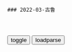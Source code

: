 ```tip
### 2022-03-古鲁
```

<table id="tbc" style="white-space:pre-wrap">
</table>
<button onclick="toggleb()">toggle</button>
<button onclick="loadparse()">loadparse</button>
<br>
<!-- 🌸<br>🍅-　-🍑<hr>🍀 -->
<pre>
<textarea rows="30" cols="100" style="display: none" id="tar">

小播讲哲学
https://author.baidu.com/home?context=%7B%22uk%22%3A%2284aSSlAanx58A_MPLwguzg%22%7D

<font size="1" style="color:#DCDCDC">2022-04-25</font>

《墨经》：2000多年前，我国古代自然科学和逻辑学的巅峰
https://mbd.baidu.com/newspage/data/videolanding?nid=sv_265129462937308398&sourceFrom=pc_feedlist

<font size="1" style="color:#DCDCDC">2022-04-30</font>

人类知识体系是如何构造的？卡尔纳普把知识的对象分成了这四类
https://mbd.baidu.com/newspage/data/videolanding?nid=sv_16195312491086270320&sourceFrom=pc_feedlist

<font size="1" style="color:#DCDCDC">2022-04-30</font>

系统思维：直觉越简单的东西，往往效果越差，这是为什么？
https://mbd.baidu.com/newspage/data/videolanding?nid=sv_2649842191981958158&sourceFrom=pc_feedlist

<font size="1" style="color:#DCDCDC">2022-04-26</font>

什么是仁义？墨子和孔子对仁义不同理解，对我们有什么启发？
https://mbd.baidu.com/newspage/data/videolanding?nid=sv_12481780679995809485&sourceFrom=pc_feedlist

<font size="1" style="color:#DCDCDC">2022-04-26</font>

墨子思想系列（15）：世界三大逻辑学之一“三表法”是什么意思？
https://mbd.baidu.com/newspage/data/videolanding?nid=sv_1813760582844008886&sourceFrom=pc_feedlist

<font size="1" style="color:#DCDCDC">2022-04-25</font>

东西方人思维方式有什么差异？墨子举了一个精彩的例子
https://mbd.baidu.com/newspage/data/videolanding?nid=sv_14013062092273488815&sourceFrom=pc_feedlist

<font size="1" style="color:#DCDCDC">2022-04-25</font>

马克思和孔德在s会最终形态上，产生了根本分歧，导致了两个结果
https://mbd.baidu.com/newspage/data/videolanding?nid=sv_536422259236984787&sourceFrom=pc_feedlist

<font size="1" style="color:#DCDCDC">2022-04-25</font>

人类所有美好的品质，都来自于对人性的违背？
https://mbd.baidu.com/newspage/data/videolanding?nid=sv_4991586644397867646&sourceFrom=pc_feedlist

虽然看似女人最在乎的是容貌，其实女性保持容貌的动力并不是追求美本身，而是为了拥有美貌交换的衣服，饭票和包包，甚至交换自己不劳而获的后半生。

男性的欲望指向女性，而女性的欲望指向物质，所以资本裹挟消费主义收割女性，而女性通过医美欺骗男性，进而对男性实现收割转移。

人们彼此服务了一圈，并在服务中丢失了自我。

<font size="1" style="color:#DCDCDC">2022-05-01</font>

王国荣智慧心理学
https://author.baidu.com/home?context=%7B%22uk%22%3A%22YY9xskEptDCDT_9pcDhqgQ%22%7D

<font size="1" style="color:#DCDCDC">2022-04-30</font>

自尊心有可能是个祸患
https://mbd.baidu.com/newspage/data/videolanding?nid=sv_2167439688451384452&sourceFrom=pc_feedlist

<font size="1" style="color:#DCDCDC">2022-04-30</font>

如果没有理性，人不是疯就是傻
https://mbd.baidu.com/newspage/data/videolanding?nid=sv_6673360481315486294&sourceFrom=pc_feedlist

<font size="1" style="color:#DCDCDC">2022-04-30</font>

郭伟胜在线
https://author.baidu.com/home?context=%7B%22uk%22%3A%22yqg5wwC3JNXf-qL9vN6YTg%22%7D

<font size="1" style="color:#DCDCDC">2022-04-20</font>

庄子：心理暗示有多厉害！转念之间，能量就会发生根本性的变化
https://mbd.baidu.com/newspage/data/videolanding?nid=sv_3479845922234896229&sourceFrom=pc_feedlist

<font size="1" style="color:#DCDCDC">2022-05-18</font>

庄子：往世不可追，来世不可待；过去心不可得，未来心也不可得
https://mbd.baidu.com/newspage/data/videolanding?nid=sv_6975773431422076989&sourceFrom=pc_feedlist

来世 不可待，往世不可追也。

由，处矣! 吾命有所制矣。

<font size="1" style="color:#DCDCDC">2022-04-28</font>

庄子：时来天地同力，运来万物同行；无论怎样，都可以从头再来
https://mbd.baidu.com/newspage/data/videolanding?nid=sv_4146498883140316307&sourceFrom=pc_feedlist

天有历数，地有人据，吾恶乎求之?莫知其所终，若之何其无命也? 莫知其所始，若之何其有命也? 

上天是有它自己独特的算法的，人算不如天算。

知道了老天爷有他独特的算法，知道了大地会根据你的所思所想，给你具体的推送，那么你就该知道怎么去做。

我们头脑中的那种经过逻辑思辨的推理，往往都是适得其反的。

<font size="1" style="color:#DCDCDC">2022-04-26</font>

智者和愚者的区别在哪里？
https://mbd.baidu.com/newspage/data/videolanding?nid=sv_5850894360025308263&sourceFrom=rec

目光短浅的人，往往刚愎自用。
但是有智慧的人，目光长远的人，他们愿意倾听。他们对万事万物都心存敬畏。

<font size="1" style="color:#DCDCDC">2022-04-26</font>

庄子：我们都是天命加身，只是时机未至而已；梦境才是真实的世界
https://mbd.baidu.com/newspage/data/videolanding?nid=sv_9753780732732329247&sourceFrom=pc_feedlist

故上悖日月之明，下烁山川之精，中堕四时之施，

会造成这种天怒人怨，人神共愤的事情出现。
没有一个真正的是非标准。
其实人最可怕的就是那种自以为是。

天下多得一察焉以自好。譬如耳目鼻口,皆有所明,不能相通。

所以造成了一种可悲的现象，有的人看到的东西，只是他想看到的而已。还有一种，他所看到的，只是别人想让他看到的而已。

<font size="1" style="color:#DCDCDC">2022-04-26</font>

克劳德·昂利·圣西门_百度百科
https://baike.baidu.com/item/%E5%85%8B%E5%8A%B3%E5%BE%B7%C2%B7%E6%98%82%E5%88%A9%C2%B7%E5%9C%A3%E8%A5%BF%E9%97%A8/4430325?fromtitle=%E5%9C%A3%E8%A5%BF%E9%97%A8&fromid=2336975

必须让有天才的人独立，而人类应当深刻地掌握一条真理，即人类要使有天才的人成为火炬，而不要让他们放弃真正的使命。

<font size="1" style="color:#DCDCDC">2022-04-26</font>

庄子：身体就是晴雨表！能悟到这般境界，那可真是了不起
https://mbd.baidu.com/newspage/data/videolanding?nid=sv_8803981382989299593&sourceFrom=rec

凡是能够让自己精神安定，内心安定的人，他就能够保证生命的系统，有条不紊地稳定运转。

每个人都是一个小宇宙，如果捏能够调节内心的是非，天道均衡的力量自然就会显化，
就可以做到正气存内，邪不可干，就可以做到鬼神沈不扰，鬼无灵响。

<font size="1" style="color:#DCDCDC">2022-04-25</font>

庄子：道不是规律！只有从已知领域下功夫，才能不断升级认知
https://mbd.baidu.com/newspage/data/videolanding?nid=sv_7628077813075555377&sourceFrom=pc_feedlist

孔子行年六十而六十化,始时所是,卒而非之,未知今之所谓是之非五十九非也。

蘧伯玉年五十而知四十九年非。

<font size="1" style="color:#DCDCDC">2022-04-25</font>

庄子：悟性高的人，越老越有价值，而有的人却越活越累
https://mbd.baidu.com/newspage/data/videolanding?nid=sv_14973236717193875582&sourceFrom=pc_feedlist

机心存于胸中则纯白不备。纯白不备则神生不定，神生不定者，道之所不载也。吾非不知，羞而不为也。

《庄子·徐无鬼》:“年齿长矣,聪明衰矣,而不得休归,所谓卷娄者也。”

<font size="1" style="color:#DCDCDC">2022-04-25</font>

庄子：人的大脑本应是空白的；玩索而得，坏牌也能打好
https://mbd.baidu.com/newspage/data/videolanding?nid=sv_11163540854235077967&sourceFrom=homepage

喜欢抽烟喝酒并不是喜欢烟和酒的本身，而是喜欢抽烟喝酒的那种状态。没有什么要求，也无需什么责任和担当，还能够暂时忘掉别人的评价和评判。

真人无梦，其觉无忧。

<font size="1" style="color:#DCDCDC">2022-04-22</font>

玩索而有得，《易经》应该这样学
https://baijiahao.baidu.com/s?id=1619371815563674947&wfr=spider&for=pc

朱熹在《中庸》中说：“善读者玩索而有得焉，则终身用之，有不能尽者矣。”

<font size="1" style="color:#DCDCDC">2022-04-22</font>

庄子：享受空白，与自己和解，让自性的光辉指引我们前行
https://mbd.baidu.com/newspage/data/videolanding?nid=sv_17963959225901617449&sourceFrom=homepage

<font size="1" style="color:#DCDCDC">2022-04-22</font>

庄子：必须认清一个现实，所有关系都是利益！加速沉淀，做好准备
https://mbd.baidu.com/newspage/data/videolanding?nid=sv_5730454856779885211&sourceFrom=homepage

彼以利合，此以天属也。’夫以利合者，迫穷祸患害相弃也。以天属者，迫穷祸患害相收也。

父母子女这种亲缘关系，
本质上应该是天属之和，是天底阴阳和合之气的化生，
不应该被我们这些成见蒙蔽。
可是随着人们越来月急功近利，
已经迷惑了心窍，已经把所有的关系都演化成为利益的关系了。

<font size="1" style="color:#DCDCDC">2022-04-22</font>

庄子：情绪是身体的真正外来入侵者，发大愿需要破除认知障碍
https://mbd.baidu.com/newspage/data/videolanding?nid=sv_10669715534696525593&sourceFrom=pc_feedlist

吾所谓无情者，言人之不以好恶内伤其身。

平易恬淡，则忧患不能入，邪气不能袭，故其德全而神不亏。

<font size="1" style="color:#DCDCDC">2022-04-22</font>

庄子：首先活下去！不受他人摆布的生存之道，知道越早越好
https://mbd.baidu.com/newspage/data/videolanding?nid=sv_12594204210567208674&sourceFrom=pc_feedlist

<font size="1" style="color:#DCDCDC">2022-04-21</font>

庄子：一个23岁的他，为何能够流传千古？人的灵魂是永不磨灭的吗
https://mbd.baidu.com/newspage/data/videolanding?nid=sv_17387228039028824378&sourceFrom=rec

指穷于为薪，火传也，不知其尽也。

<font size="1" style="color:#DCDCDC">2022-04-20</font>

庄子：善藏者，从再小的事情做起，都可以感应天地
https://mbd.baidu.com/newspage/data/videolanding?nid=sv_8600857025751687605&sourceFrom=homepage

能够做到内心的光亮，能够做到身心的安宁。

<font size="1" style="color:#DCDCDC">2022-04-20</font>

庄子：不要赞美苦难！如果不能开启心智，你所有的经历都毫无意义
https://mbd.baidu.com/newspage/data/videolanding?nid=sv_3782149763976663326&sourceFrom=homepage

灾难的意义不是我们去经历它，更不是我们去赞美它，灾难的意义在于开启我们的心智。

如果没有苦其心志，只是劳其筋骨那么你所经历的一切都毫无意义。

在同一块石头上不应该被绊倒两次。

扁庆子说：像你这样不能够从你的挫折灾难中吸取教训的人，没有聋盲跛蹇，没有缺胳膊少腿，已经是万幸了，已经是上天的好生之德了，哪里还轮得到你在这里抱怨呢？

则夫子犹有蓬之心也夫。
一切都是心与心的感应，如果你的心被蒙蔽了，谁也感应不到你，你也感应不到外物变化。

君非自知我也。以人之言而遗我粟，至其罪我也又且以人之言，此吾所以不受也。

列子有那颗光亮的本心，他能够感应到事情的变化，能够感应到对方的诚意与否。

<font size="1" style="color:#DCDCDC">2022-04-20</font>

庄子：放下面子，不是放下尊严！真正的机会，根本不需要攀缘附势
https://mbd.baidu.com/newspage/data/videolanding?nid=sv_14384385607954322508&sourceFrom=rec

天下脊脊大乱,罪在撄人心。故贤者伏处大山嵁岩之 下,而万乘之君忧栗乎庙堂之上。

夫造物者之报人也,不报其人而报其人之天。

能够放下所谓的面子，才能找到真正的自尊。

<font size="1" style="color:#DCDCDC">2022-04-20</font>

庄子：是什么悄悄夺走了你的精气神？是谁拉低了你的段位？
https://mbd.baidu.com/newspage/data/videolanding?nid=sv_11739525386180209587&sourceFrom=pc_feedlist

往往会把很小的事情无限地放大，然后深陷其中不能自拔，他所有的精力都会在这种鸡毛蒜皮的事情上耗散殆尽。

可以为众父，而不可以为众父父。

是于圣人也，胥易技系，劳形怵心者也。

这样人因为他在鸡零狗碎的事情上，付出的精力太多。

人的精力一旦被这些乱七八糟的事情消散的时候，会形成一个固定的可怕的思维，他会越陷越深，只能靠一些急功近利的蝇头小利来麻痹自己，来让自己获取短站的兴奋或者快感。

大声不入于里耳，折杨皇荂，则嗑然而笑。
对于一些境界高的事情，让他向更高层次迈进，对于他来说比登天还难。

今尔出于崖涘，观于大海，乃知尔丑，尔将可与语大理矣。

只有你能够跳出
思维的局限，你才会认识到自己的错误。这时候我才能给你讲更高境界的事情。

我们用大智慧看得更远看得更高，就是让我们的内心更加敞亮，不会有什么困惑。这样哪怕做手头最细微的工作，都不会吃力，不会辛苦。这是我们打开认知境界的真正目的。

一个有科学精神的人，他的内心一定是直指宇宙的。
这就是大知观于远近的真正含义。

当我们能够打开自己境界的时候，我们就能够全神贯注地做好手头任何一件事情。

辩士无谈说之序则不乐，察士无凌谇信之事则不乐，皆囿于物者也。
农夫无草莱之事则不比，商贾无市井之事则不比。

人是有层次划分的，决定这个层次的是人的认知境界。

<font size="1" style="color:#DCDCDC">2022-04-20</font>

庄子：拒绝同化，拒绝消耗，不能升华自我，就等于画地为牢
https://mbd.baidu.com/newspage/data/videolanding?nid=sv_11960025949090667194&sourceFrom=pc_feedlist

绝大多数人不愿意提升自己的精神境界，一旦取得了一点点成就，就认为可以回到原点去坐享其成。

猿狙之便执嫠之狗来藉。
执留之狗成思，猿狙之便自山林来。

好比被驯养的，拴在木桩上的猴子，好比被套上铁链子的猎狗，自己并不知道是画地为牢，自己并不能够意识到身处在桎梏之中。

是其尘垢粃糠，将犹陶铸尧舜者也。

身守其一，以处其和。
这个一就是我们的精神之道，
精神是不受时间和空间限制的。

真正的有道之人，是直指灵魂的，直指生命的根本。

<font size="1" style="color:#DCDCDC">2022-04-04</font>

“恭喜你，你终于失去我了……”
https://mbd.baidu.com/newspage/data/videolanding?nid=sv_2148132989392354850&sourceFrom=pc_feedlist

删除了一处收货地址，取消了一座城市的天气。列表里多了一个只能看资料，却再也不能添加的人。提起全是遗憾，说起全是喜欢，想起全是不甘。

好多话忍着憋着，就懒得说了。好多事失望多了，后来就不在意了。

<font size="1" style="color:#DCDCDC">2022-04-27</font>

“所有的虚张声势都只是为了试探，真正的离开只会悄无声息”
https://mbd.baidu.com/newspage/data/videolanding?nid=sv_18387014271905498704&sourceFrom=rec

撒娇，是察觉到被偏爱的可能，故意对你胡闹，并不是因为你脾气有多好，而是想看你在乎她的样子。所有的任性，都是为了确认自己被坚定地选择了。a龖龖龖

胡闹是因为依赖，礼貌是因为陌生。当她开始不哭不闹，你错了也不跟你争论，也不要求你哄她，说明她正在慢慢放下你。

L7777555633
我就是这样的，不想联系，不想见面，不想说话，只想离他远远的

小呆瓜wo
我也有这种想法，心太累了，付出再多也没用，受伤害的还是自己。

新开始新生活0
两个和尚分析爱情，醉了

<font size="1" style="color:#DCDCDC">2022-04-27</font>

“没有安全感的人，连被爱的时候，都会质疑”
https://mbd.baidu.com/newspage/data/videolanding?nid=sv_4063946825513918427&sourceFrom=rec

明明心里想的是，你留下来好不好。脱口而出的却是，你要走就走好了。一旦察觉到对方冷淡的态度，就会不自觉地想要后退，从来不会去主动捂热这段关系。

没有安全感的人，总会反反复复的推开一个人，直到确定那个人真的不会离开，宁愿掉头先走，也不愿等在原地看谁留下的背景，抓不住的东西就连伸手都是多余的。 

minghezi
师傅，你不是说不要试图去叫醒装睡的人。石头，主动捂，就能捂热吗？

<font size="1" style="color:#DCDCDC">2022-04-27</font>

“当你什么都跟我说，就是我最有安全感的时候”
https://mbd.baidu.com/newspage/data/videolanding?nid=sv_8421849973880341664&sourceFrom=homepage

很喜欢这种人，聊天秒回。走开了再回来时，会告诉你刚才干嘛去了，大事小事都跟你分享。你随口说的一句话，都会被放在心上。事事有回音，件件有着落。

永远向着你说活，和你站在同一边。

<font size="1" style="color:#DCDCDC">2022-04-27</font>

生气才会吵会闹，失望是波澜不惊地渐行渐远，然后销声匿迹……
https://mbd.baidu.com/newspage/data/videolanding?nid=sv_18328195633876783491&sourceFrom=rec

你做了一件让我不高兴的事，我没有说。在心里默默给你减分，然后时刻提醒自己少爱你一点。就这样一个不闹，一个不哄，最终从无话不说变成无话可说。a龖龖龖

吵着说要走的人从不会走远，一声不吭就走的人，绝不会回头。心累到一定程度，连生气和伤心的力气都没了。幸好你给的失望够多，她的离开才值得。

<font size="1" style="color:#DCDCDC">2022-04-27</font>

“我不怕你有过去，我怕的是你的过去还没过去”
https://mbd.baidu.com/newspage/data/videolanding?nid=sv_10268722668075696128&sourceFrom=rec

感情也是有洁癖的。喜欢一个人可以不问过往，但一旦开始了就不能有瑕疵。

有没有事你说了不算，现在陪着你的说了才算。其实她介意的不是某个人，而是那个人在你心里留下的痕迹，总会提醒她衡量自己是不是你坚定的选择。

只有把心腾干净了，住进来的人才舒服。

<font size="1" style="color:#DCDCDC">2022-04-30</font>

如果能回到过去，我一定选择不认识你，不是因为我后悔
https://mbd.baidu.com/newspage/data/videolanding?nid=sv_11120807216910812282&sourceFrom=rec

感情里最残忍的，就是把人捂热了再抛下。然后自己再若无其事，回到原来的生活，对方却连回去的路都找不到了。

如果没有遇到那个人，有些孤独本可以忍受。

<font size="1" style="color:#DCDCDC">2022-04-21</font>

“对的人治愈你，错的人只会消耗你。”
https://mbd.baidu.com/newspage/data/videolanding?nid=sv_9552560517673408724&sourceFrom=pc_feedlist

如果你和对方在一起后睡觉踏实，胃口大开。做事越来越有动力，情绪也越来越稳定，那这大概率就是你的正缘了。

如果一段感情没能把你变成更好的人，只是把你变得患得患失，自我怀疑，那么这段感情就是在消耗你。

<font size="1" style="color:#DCDCDC">2022-04-21</font>

“以前所有的迁就，都是因为爱你。但这一次，我不想再继续了”
https://mbd.baidu.com/newspage/data/videolanding?nid=sv_5550429585887977072&sourceFrom=pc_feedlist

<font size="1" style="color:#DCDCDC">2022-04-30</font>

“谢谢你曾经的不珍惜，让我的离开也算值得”
https://mbd.baidu.com/newspage/data/videolanding?nid=sv_1450967769831015430&sourceFrom=rec

<font size="1" style="color:#DCDCDC">2022-04-27</font>

李彦龙
《易经》里的天机
https://mbd.baidu.com/newspage/data/videolanding?nid=sv_16963751669637531561&sourceFrom=homepage

<font size="1" style="color:#DCDCDC">2022-04-15</font>

人最容易犯的两个错误
https://mbd.baidu.com/newspage/data/videolanding?nid=sv_2815068680217847315&sourceFrom=pc_feedlist

方法错误，方向错误，这两个错误哪个更严重？
方法错了，到达目标只是个时间问题。但是方向错了，从一开始就注定要失败。易经解决的是方向问题。

<font size="1" style="color:#DCDCDC">2022-04-28</font>

《易经》没有危机感就是你的最大的危机
https://mbd.baidu.com/newspage/data/videolanding?nid=sv_16411147100851869128&sourceFrom=rec

有让自己害怕的人或事，其实是间好事。
当人的心里有了恐惧感，才会产生敬畏之心，做事的时候才不会胡作非为。

<font size="1" style="color:#DCDCDC">2022-04-27</font>

哪些人会消耗你的福报？
https://mbd.baidu.com/newspage/data/videolanding?nid=sv_12384704054099926858&sourceFrom=homepage

<font size="1" style="color:#DCDCDC">2022-04-15</font>

你为什么会失败？
https://mbd.baidu.com/newspage/data/videolanding?nid=sv_5848513049620443443&sourceFrom=homepage

<font size="1" style="color:#DCDCDC">2022-04-15</font>

哪些行为影响你的运气？
https://mbd.baidu.com/newspage/data/videolanding?nid=sv_2230943585143563081&sourceFrom=homepage

<font size="1" style="color:#DCDCDC">2022-04-15</font>

你知道聪明的人都在学什么吗？
https://mbd.baidu.com/newspage/data/videolanding?nid=sv_6315511897270326908&sourceFrom=homepage

<font size="1" style="color:#DCDCDC">2022-04-15</font>

生命的标志是人要“柔软”
https://mbd.baidu.com/newspage/data/videolanding?nid=sv_10257758257790435759&sourceFrom=pc_feedlist

老子告诉了我们条件，又告诉我们结果，给我们讲的是一个道理。道理不是智慧，智慧因人而起，人灭智慧就灭。

<font size="1" style="color:#DCDCDC">2022-04-15</font>

刘恒易经：子有过父当隐 父有过子当诤
https://mbd.baidu.com/newspage/data/videolanding?nid=sv_1771454634354137481&sourceFrom=pc_feedlist

<font size="1" style="color:#DCDCDC">2022-04-25</font>

刘恒易经：金字塔壁画的鸟人
https://mbd.baidu.com/newspage/data/videolanding?nid=sv_8460442176956186354&sourceFrom=pc_feedlist

虽然z西方文化用的名词名相和故事情节都不一样，但是讲述的人类的智慧道理应该都是一样的。

<font size="1" style="color:#DCDCDC">2022-04-19</font>

刘恒易经：为啥 好男不娶虎刺梅 好女不嫁流光锤
https://mbd.baidu.com/newspage/data/videolanding?nid=sv_7828018845397246167&sourceFrom=homepage

正知，正直，正义，正见，正觉。

<font size="1" style="color:#DCDCDC">2022-04-19</font>

樊登读书：没有天生就自律的孩子，需要父母从小去培养！
https://mbd.baidu.com/newspage/data/videolanding?nid=sv_10467652741229238352&sourceFrom=rec

<font size="1" style="color:#DCDCDC">2022-04-15</font>

</textarea>
</pre>
<!-- 🍀<br>🍑-　-🍅<hr>🌸 -->

```note
```

<link
  rel="stylesheet"
  href="https://cdn.jsdelivr.net/npm/@fancyapps/ui/dist/fancybox.css"
/>
<script src="https://cdn.jsdelivr.net/npm/@fancyapps/ui@4.0/dist/fancybox.umd.js"></script>

<script type="text/javascript">

var __urlRegex = /(\b(https?|ftp|file):\/\/[-A-Z0-9+&@#\/%?=~_|!:,.;]*[-A-Z0-9+&@#\/%=~_|])/ig;
var __imgRegex = /\.(?:jpe?g|gif|png|webp)$/i;

loadparse();

function parseURL($string){

    var exp = __urlRegex;
    return $string.replace(exp,function(match){
            __imgRegex.lastIndex=0;
            if(__imgRegex.test(match)){
                return '<a data-fancybox="gallery" href="' + match.replace("/p=700", "")
                 + '"><img src="' + match.replace("/p=700", "/p=160x200")+'" width="64"></a>';
            }
            else{
                return '<a href="' + match + '" target="_blank">' + match + '</a>';
            }
        }
    );
}

function loadparse() {
  tbc.innerHTML = parseURL(tar.value);
}

function toggleb() {
  var x = document.getElementById("tar");
  if (x.style.display === "none") {
    x.style.display = "";
  } else {
    x.style.display = "none";
  }
}

</script>
